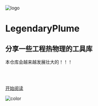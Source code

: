 ![logo](_media/logo.png)

# LegendaryPlume

## 分享一些工程热物理的工具库

本仓库会越来越发展壮大的！！！

<br>

<span id="busuanzi_container_site_pv" style='display:none'>
     总访问量：<span id="busuanzi_value_site_pv"></span> 次
</span>
<span id="busuanzi_container_site_uv" style='display:none'>
    | 总访客数：<span id="busuanzi_value_site_uv"></span> 人
</span>

<br>

[开始阅读](README.md)


<!-- 背景色 -->
![color](#fff)
